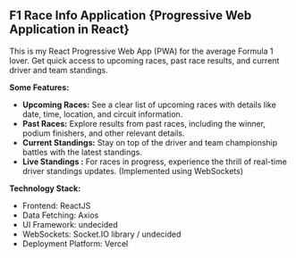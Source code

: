 ## F1 Race Info Application {Progressive Web Application in React}

This is my React Progressive Web App (PWA) for the average Formula 1 lover.  Get quick access to upcoming races, past race results, and current driver and team standings.  

**Some Features:**

* **Upcoming Races:**  See a clear list of upcoming races with details like date, time, location, and circuit information.  
* **Past Races:**  Explore results from past races, including the winner, podium finishers, and other relevant details.  
* **Current Standings:**  Stay on top of the driver and team championship battles with the latest standings.  
* **Live Standings :**  For races in progress, experience the thrill of real-time driver standings updates. (Implemented using WebSockets)

**Technology Stack:**

* Frontend: ReactJS
* Data Fetching: Axios
* UI Framework: undecided
* WebSockets: Socket.IO library / undecided
* Deployment Platform: Vercel




